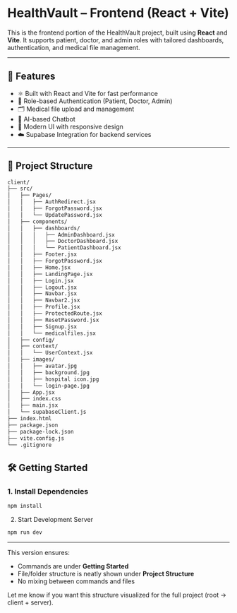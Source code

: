 # HealthVault – Frontend (React + Vite)

This is the frontend portion of the HealthVault project, built using **React** and **Vite**. It supports patient, doctor, and admin roles with tailored dashboards, authentication, and medical file management.

---

## 🚀 Features

- ⚛️ Built with React and Vite for fast performance
- 🔐 Role-based Authentication (Patient, Doctor, Admin)
- 🗂️ Medical file upload and management
- 🧠 AI-based Chatbot
- 🎨 Modern UI with responsive design
- ☁️ Supabase Integration for backend services

---

## 📁 Project Structure

```bash
client/
├── src/
│   ├── Pages/
│   │   ├── AuthRedirect.jsx
│   │   ├── ForgotPassword.jsx
│   │   └── UpdatePassword.jsx
│   ├── components/
│   │   ├── dashboards/
│   │   │   ├── AdminDashboard.jsx
│   │   │   ├── DoctorDashboard.jsx
│   │   │   └── PatientDashboard.jsx
│   │   ├── Footer.jsx
│   │   ├── ForgotPassword.jsx
│   │   ├── Home.jsx
│   │   ├── LandingPage.jsx
│   │   ├── Login.jsx
│   │   ├── Logout.jsx
│   │   ├── Navbar.jsx
│   │   ├── Navbar2.jsx
│   │   ├── Profile.jsx
│   │   ├── ProtectedRoute.jsx
│   │   ├── ResetPassword.jsx
│   │   ├── Signup.jsx
│   │   └── medicalfiles.jsx
│   ├── config/
│   ├── context/
│   │   └── UserContext.jsx
│   ├── images/
│   │   ├── avatar.jpg
│   │   ├── background.jpg
│   │   ├── hospital icon.jpg
│   │   └── login-page.jpg
│   ├── App.jsx
│   ├── index.css
│   ├── main.jsx
│   └── supabaseClient.js
├── index.html
├── package.json
├── package-lock.json
├── vite.config.js
└── .gitignore
```

## 🛠️ Getting Started

### 1. Install Dependencies

```bash
npm install
```
2. Start Development Server
```bash
npm run dev
```


---

This version ensures:

- Commands are under **Getting Started**
- File/folder structure is neatly shown under **Project Structure**
- No mixing between commands and files

Let me know if you want this structure visualized for the full project (root → client + server).



